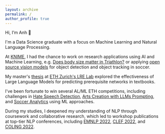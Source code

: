 ```yaml
---
layout: archive
permalink: /
author_profile: true
---
```


Hi, I’m Anh 👋

I'm a Data Science graduate with a focus on Machine Learning and Natural Language Processing.

At [KNIME](https://www.knime.com), I had the chance to work on research applications using AI and Machine Learning, e.g. [Does body size matter in Triathlon?](https://www.knime.com/blog/does-body-size-matter-in-triathlon) or applying [open source vision models](https://www.knime.com/blog/ai-in-sports-analytics-object-detection) for object detection and object tracking in soccer. 

My master's [thesis](https://drive.google.com/file/d/1eVe5mFt36n26ADedGGOQgyazaaOQSimQ/view) at [ETH Zurich's LRE Lab](https://lre.inf.ethz.ch) explored the effectiveness of Large Language Models for predicting prerequisite networks in textbooks. 

I've been fortunate to win several AL/ML ETH competitions, including challenges in [Hate Speech Detection](https://latsis2023.ethz.ch/program.html), [Arts Creation with LLMs Prompting](https://www.datathon.ai), and [Soccer Analytics](https://sn.ethz.ch/hs23/sasc.html) using ML approaches. 

During my studies, I deepened my understanding of NLP through coursework and collaborative research, which led to workshop publications at top-tier NLP conferences, including [EMNLP 2022](https://aclanthology.org/2022.case-1.11.pdf), [CLEF 2022](https://ceur-ws.org/Vol-3180/paper-86.pdf), and [COLING 2022](https://aclanthology.org/2022.vardial-1.10.pdf). 

